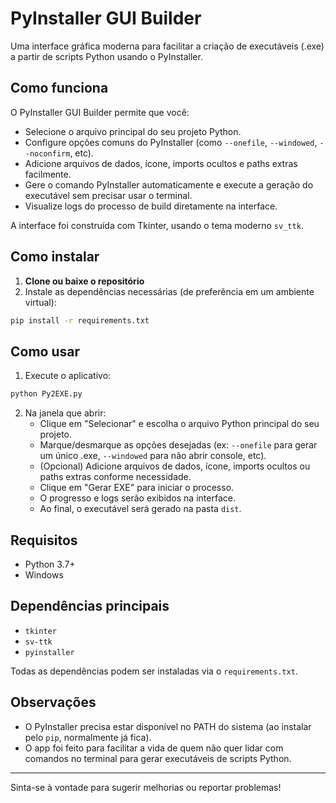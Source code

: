 # PyInstaller GUI Builder

Uma interface gráfica moderna para facilitar a criação de executáveis (.exe) a partir de scripts Python usando o PyInstaller.

## Como funciona
O PyInstaller GUI Builder permite que você:
- Selecione o arquivo principal do seu projeto Python.
- Configure opções comuns do PyInstaller (como `--onefile`, `--windowed`, `--noconfirm`, etc).
- Adicione arquivos de dados, ícone, imports ocultos e paths extras facilmente.
- Gere o comando PyInstaller automaticamente e execute a geração do executável sem precisar usar o terminal.
- Visualize logs do processo de build diretamente na interface.

A interface foi construída com Tkinter, usando o tema moderno `sv_ttk`.

## Como instalar

1. **Clone ou baixe o repositório**
2. Instale as dependências necessárias (de preferência em um ambiente virtual):

```bash
pip install -r requirements.txt
```

## Como usar

1. Execute o aplicativo:

```bash
python Py2EXE.py
```

2. Na janela que abrir:
   - Clique em "Selecionar" e escolha o arquivo Python principal do seu projeto.
   - Marque/desmarque as opções desejadas (ex: `--onefile` para gerar um único .exe, `--windowed` para não abrir console, etc).
   - (Opcional) Adicione arquivos de dados, ícone, imports ocultos ou paths extras conforme necessidade.
   - Clique em "Gerar EXE" para iniciar o processo.
   - O progresso e logs serão exibidos na interface.
   - Ao final, o executável será gerado na pasta `dist`.

## Requisitos
- Python 3.7+
- Windows

## Dependências principais
- `tkinter`
- `sv-ttk`
- `pyinstaller`

Todas as dependências podem ser instaladas via o `requirements.txt`.

## Observações
- O PyInstaller precisa estar disponível no PATH do sistema (ao instalar pelo `pip`, normalmente já fica).
- O app foi feito para facilitar a vida de quem não quer lidar com comandos no terminal para gerar executáveis de scripts Python.

---

Sinta-se à vontade para sugerir melhorias ou reportar problemas!
